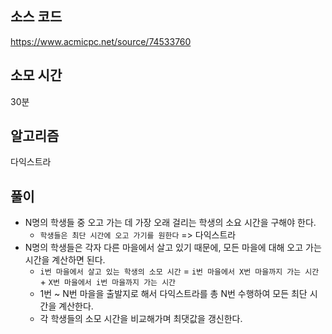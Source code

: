 ## 소스 코드

https://www.acmicpc.net/source/74533760

## 소모 시간

30분

## 알고리즘

다익스트라

## 풀이

-   N명의 학생들 중 오고 가는 데 가장 오래 걸리는 학생의 소요 시간을 구해야 한다.
    -   `학생들은 최단 시간에 오고 가기를 원한다` => 다익스트라
-   N명의 학생들은 각자 다른 마을에서 살고 있기 때문에, 모든 마을에 대해 오고 가는 시간을 계산하면 된다.
    -   `i번 마을에서 살고 있는 학생의 소모 시간` = `i번 마을에서 X번 마을까지 가는 시간` + `X번 마을에서 i번 마을까지 가는 시간`
    -   1번 ~ N번 마을을 출발지로 해서 다익스트라를 총 N번 수행하여 모든 최단 시간을 계산한다.
    -   각 학생들의 소모 시간을 비교해가며 최댓값을 갱신한다.
